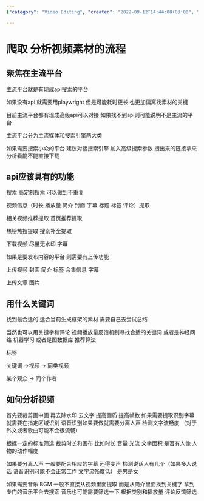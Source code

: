 ```yaml
---
{"category": "Video Editing", "created": "2022-09-12T14:44:08+08:00", "date": "2022-09-12 14:44:08", "description": "This article covers various aspects of uploading videos and articles, including adding cover images, introductions, tags, and collection information. Additionally, it explains how to analyze videos through cropping and improving quality, find related content using tags, and explore platform-specific API requirements for functions like speech and music separation, subtitle recognition, and download capabilities.", "modified": "2022-09-12T15:09:35+08:00", "tags": ["video uploading", "article uploading", "cover images", "introductions", "tags (metadata)", "collection information", "analyzing videos"], "title": "Mastering Video and Article Uploads: Tips for Cover Images, Introductions, Tags, and More"}

---
```


# 爬取 分析视频素材的流程

## 聚焦在主流平台

主流平台就是有现成api搜索的平台

如果没有api 就需要用playwright 但是可能耗时更长 也更加偏离找素材的关键

目前主流平台都有现成高级api可以对接 如果找不到api则可能说明不是主流的平台

主流平台分为主流媒体和搜索引擎两大类

如果需要搜索小众的平台 建议对接搜索引擎 加入高级搜索参数 搜出来的链接拿来分析看能不能直接下载

## api应该具有的功能

搜索 高定制搜索 可以做到不重复

视频信息（时长 播放量 简介 封面 字幕 标题 标签 评论）提取

相关视频推荐提取 首页推荐提取

热榜热搜提取 搜索补全提取

下载视频 尽量无水印 字幕

如果是要发布内容的平台 则需要有上传功能

上传视频 封面 简介 标签 合集信息 字幕

上传文章 图片

## 用什么关键词

找到最合适的 适合当前生成框架的素材 需要自己去尝试总结

当然也可以用关键字和评论 视频播放量反馈机制寻找合适的关键词 或者是神经网络 机器学习 或者是图数据库 推荐算法

标签

关键词 ->视频 -> 同类视频

某个观众         -> 同个作者

## 如何分析视频

首先要裁剪画中画 再去除水印 去文字 提高画质 提高帧数 如果需要提取识别字幕就需要在指定区域识别 语音识别如果要做就需要分离人声 检测文字流畅度 （对于外文或者歌曲可能不会很流畅）

根据一定的标准筛选 裁剪时长和画布 比如时长 音量 光流 文字面积 是否有人像 人物的动作幅度

如果要分离人声 一般要配合相应的字幕 还得变声 检测说话人有几个（如果多人说话  语音识别可能不会正常工作 文字流畅度低） 是男是女

如果需要音乐 BGM 一般不直接从视频里面提取 而是从简介里面找到关键字 拿到专门的音乐平台去搜索 音乐也可能需要筛选一下 根据类别和播放量 评论反馈筛选
